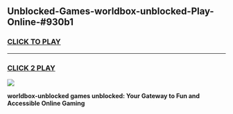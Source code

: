 
## Unblocked-Games-worldbox-unblocked-Play-Online-#930b1
<h3>
<a href="https://premium.freeplayer.one?title=worldbox-unblocked&ref=24F">CLICK TO PLAY</a></h3>
<hr>

<h3>
<a href="https://premium.freeplayer.one?title=worldbox-unblocked&ref=24F">CLICK 2 PLAY</a>
  
</h3>

<a href="https://premium.freeplayer.one?title=worldbox-unblocked&ref=24F/"><img src="https://clearcache.store/games.png"></a>


**worldbox-unblocked games unblocked: Your Gateway to Fun and Accessible Online Gaming**
